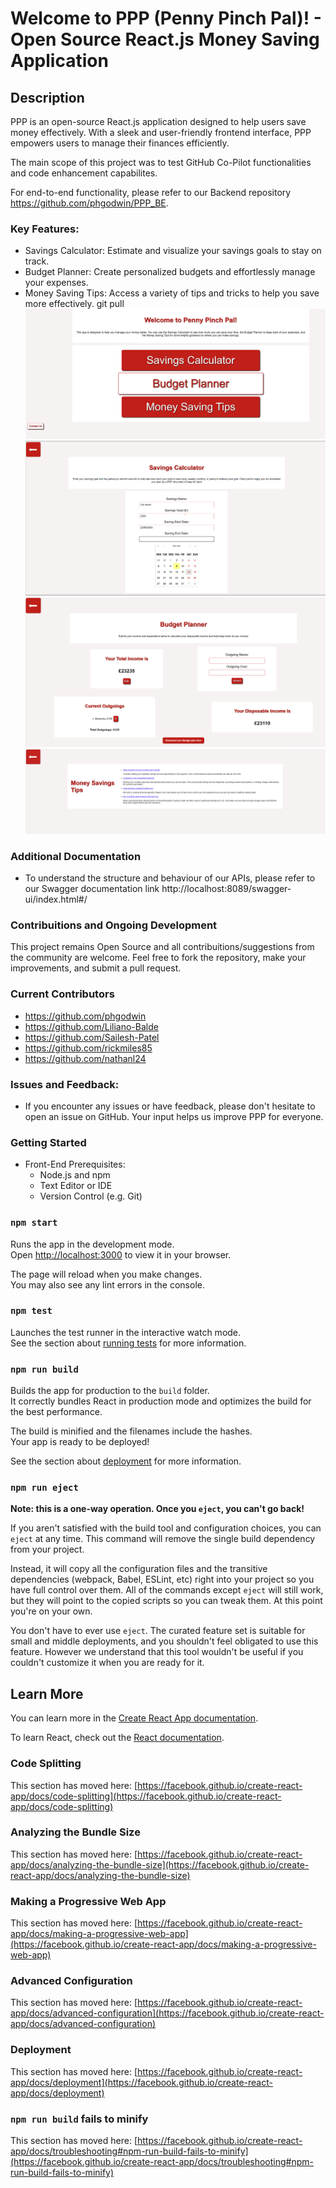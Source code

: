 # Welcome to PPP (Penny Pinch Pal)! - Open Source React.js Money Saving Application

## Description

PPP is an open-source React.js application designed to help users save money effectively. With a sleek and user-friendly frontend interface, PPP empowers users to manage their finances efficiently.

The main scope of this project was to test GitHub Co-Pilot functionalities and code enhancement capabilites.

For end-to-end functionality, please refer to our Backend repository https://github.com/phgodwin/PPP_BE.

### Key Features:
  - Savings Calculator: Estimate and visualize your savings goals to stay on track.
  - Budget Planner: Create personalized budgets and effortlessly manage your expenses.
  - Money Saving Tips: Access a variety of tips and tricks to help you save more effectively.
git pull
![Screenshot](/public/shot0.PNG)![Screenshot](/public/shot1.PNG)![Screenshot](/public/shot2.PNG)![Screenshot](/public/shot3.PNG)

### Additional Documentation
  - To understand the structure and behaviour of our APIs, please refer to our Swagger documentation link http://localhost:8089/swagger-ui/index.html#/

### Contribuitions and Ongoing Development
  This project remains Open Source and all contribuitions/suggestions from the community are welcome. Feel free to fork the repository, make your improvements, and submit a pull request.
  
### Current Contributors
  - https://github.com/phgodwin
  - https://github.com/Liliano-Balde
  - https://github.com/Sailesh-Patel
  - https://github.com/rickmiles85
  - https://github.com/nathanl24

### Issues and Feedback:
  - If you encounter any issues or have feedback, please don't hesitate to open an issue on GitHub. Your input helps us improve PPP for everyone.

### Getting Started
  - Front-End Prerequisites:
    - Node.js and npm
    - Text Editor or IDE
    - Version Control (e.g. Git)

### `npm start`

Runs the app in the development mode.\
Open [http://localhost:3000](http://localhost:3000) to view it in your browser.

The page will reload when you make changes.\
You may also see any lint errors in the console.

### `npm test`

Launches the test runner in the interactive watch mode.\
See the section about [running tests](https://facebook.github.io/create-react-app/docs/running-tests) for more information.

### `npm run build`

Builds the app for production to the `build` folder.\
It correctly bundles React in production mode and optimizes the build for the best performance.

The build is minified and the filenames include the hashes.\
Your app is ready to be deployed!

See the section about [deployment](https://facebook.github.io/create-react-app/docs/deployment) for more information.

### `npm run eject`

**Note: this is a one-way operation. Once you `eject`, you can't go back!**

If you aren't satisfied with the build tool and configuration choices, you can `eject` at any time. This command will remove the single build dependency from your project.

Instead, it will copy all the configuration files and the transitive dependencies (webpack, Babel, ESLint, etc) right into your project so you have full control over them. All of the commands except `eject` will still work, but they will point to the copied scripts so you can tweak them. At this point you're on your own.

You don't have to ever use `eject`. The curated feature set is suitable for small and middle deployments, and you shouldn't feel obligated to use this feature. However we understand that this tool wouldn't be useful if you couldn't customize it when you are ready for it.

## Learn More

You can learn more in the [Create React App documentation](https://facebook.github.io/create-react-app/docs/getting-started).

To learn React, check out the [React documentation](https://reactjs.org/).

### Code Splitting

This section has moved here: [https://facebook.github.io/create-react-app/docs/code-splitting](https://facebook.github.io/create-react-app/docs/code-splitting)

### Analyzing the Bundle Size

This section has moved here: [https://facebook.github.io/create-react-app/docs/analyzing-the-bundle-size](https://facebook.github.io/create-react-app/docs/analyzing-the-bundle-size)

### Making a Progressive Web App

This section has moved here: [https://facebook.github.io/create-react-app/docs/making-a-progressive-web-app](https://facebook.github.io/create-react-app/docs/making-a-progressive-web-app)

### Advanced Configuration

This section has moved here: [https://facebook.github.io/create-react-app/docs/advanced-configuration](https://facebook.github.io/create-react-app/docs/advanced-configuration)

### Deployment

This section has moved here: [https://facebook.github.io/create-react-app/docs/deployment](https://facebook.github.io/create-react-app/docs/deployment)

### `npm run build` fails to minify

This section has moved here: [https://facebook.github.io/create-react-app/docs/troubleshooting#npm-run-build-fails-to-minify](https://facebook.github.io/create-react-app/docs/troubleshooting#npm-run-build-fails-to-minify)
